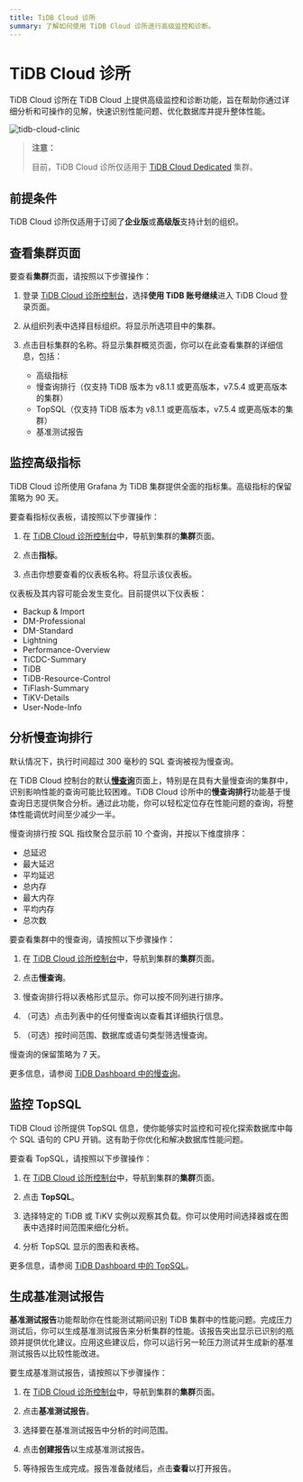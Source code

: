 ```yaml
---
title: TiDB Cloud 诊所
summary: 了解如何使用 TiDB Cloud 诊所进行高级监控和诊断。
---
```


# TiDB Cloud 诊所

TiDB Cloud 诊所在 TiDB Cloud 上提供高级监控和诊断功能，旨在帮助你通过详细分析和可操作的见解，快速识别性能问题、优化数据库并提升整体性能。

![tidb-cloud-clinic](https://docs-download.pingcap.com/media/images/docs/tidb-cloud/tidb-cloud-clinic.png)

> **注意：**
>
> 目前，TiDB Cloud 诊所仅适用于 [TiDB Cloud Dedicated](/tidb-cloud/select-cluster-tier.md#tidb-cloud-dedicated) 集群。

## 前提条件

TiDB Cloud 诊所仅适用于订阅了**企业版**或**高级版**支持计划的组织。

## 查看集群页面

要查看**集群**页面，请按照以下步骤操作：

1. 登录 [TiDB Cloud 诊所控制台](https://clinic.pingcap.com/)，选择**使用 TiDB 账号继续**进入 TiDB Cloud 登录页面。

2. 从组织列表中选择目标组织。将显示所选项目中的集群。

3. 点击目标集群的名称。将显示集群概览页面，你可以在此查看集群的详细信息，包括：

    - 高级指标
    - 慢查询排行（仅支持 TiDB 版本为 v8.1.1 或更高版本，v7.5.4 或更高版本的集群）
    - TopSQL（仅支持 TiDB 版本为 v8.1.1 或更高版本，v7.5.4 或更高版本的集群）
    - 基准测试报告

## 监控高级指标

TiDB Cloud 诊所使用 Grafana 为 TiDB 集群提供全面的指标集。高级指标的保留策略为 90 天。

要查看指标仪表板，请按照以下步骤操作：

1. 在 [TiDB Cloud 诊所控制台](https://clinic.pingcap.com/)中，导航到集群的**集群**页面。

2. 点击**指标**。

3. 点击你想要查看的仪表板名称。将显示该仪表板。

仪表板及其内容可能会发生变化。目前提供以下仪表板：

- Backup & Import
- DM-Professional
- DM-Standard
- Lightning
- Performance-Overview
- TiCDC-Summary
- TiDB
- TiDB-Resource-Control
- TiFlash-Summary
- TiKV-Details
- User-Node-Info

## 分析慢查询排行

默认情况下，执行时间超过 300 毫秒的 SQL 查询被视为慢查询。

在 TiDB Cloud 控制台的默认[**慢查询**](/tidb-cloud/tune-performance.md#slow-query)页面上，特别是在具有大量慢查询的集群中，识别影响性能的查询可能比较困难。TiDB Cloud 诊所中的**慢查询排行**功能基于慢查询日志提供聚合分析。通过此功能，你可以轻松定位存在性能问题的查询，将整体性能调优时间至少减少一半。

慢查询排行按 SQL 指纹聚合显示前 10 个查询，并按以下维度排序：

- 总延迟
- 最大延迟
- 平均延迟
- 总内存
- 最大内存
- 平均内存
- 总次数

要查看集群中的慢查询，请按照以下步骤操作：

1. 在 [TiDB Cloud 诊所控制台](https://clinic.pingcap.com/)中，导航到集群的**集群**页面。

2. 点击**慢查询**。

3. 慢查询排行将以表格形式显示。你可以按不同列进行排序。

4. （可选）点击列表中的任何慢查询以查看其详细执行信息。

5. （可选）按时间范围、数据库或语句类型筛选慢查询。

慢查询的保留策略为 7 天。

更多信息，请参阅 [TiDB Dashboard 中的慢查询](https://docs.pingcap.com/tidb/stable/dashboard-slow-query)。

## 监控 TopSQL

TiDB Cloud 诊所提供 TopSQL 信息，使你能够实时监控和可视化探索数据库中每个 SQL 语句的 CPU 开销。这有助于你优化和解决数据库性能问题。

要查看 TopSQL，请按照以下步骤操作：

1. 在 [TiDB Cloud 诊所控制台](https://clinic.pingcap.com/)中，导航到集群的**集群**页面。

2. 点击 **TopSQL**。

3. 选择特定的 TiDB 或 TiKV 实例以观察其负载。你可以使用时间选择器或在图表中选择时间范围来细化分析。

4. 分析 TopSQL 显示的图表和表格。

更多信息，请参阅 [TiDB Dashboard 中的 TopSQL](https://docs.pingcap.com/tidb/stable/top-sql)。

## 生成基准测试报告

**基准测试报告**功能帮助你在性能测试期间识别 TiDB 集群中的性能问题。完成压力测试后，你可以生成基准测试报告来分析集群的性能。该报告突出显示已识别的瓶颈并提供优化建议。应用这些建议后，你可以运行另一轮压力测试并生成新的基准测试报告以比较性能改进。

要生成基准测试报告，请按照以下步骤操作：

1. 在 [TiDB Cloud 诊所控制台](https://clinic.pingcap.com/)中，导航到集群的**集群**页面。

2. 点击**基准测试报告**。

3. 选择要在基准测试报告中分析的时间范围。

4. 点击**创建报告**以生成基准测试报告。

5. 等待报告生成完成。报告准备就绪后，点击**查看**以打开报告。
